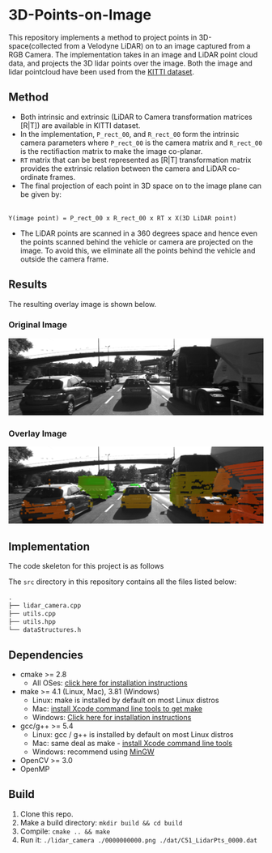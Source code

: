 # 3D-Points-on-Image
This repository implements a method to project points in 3D-space(collected from a Velodyne LiDAR) on to an image captured from a RGB Camera. The implementation takes in an image and LiDAR point cloud data, and projects the 3D lidar points over the image. Both the image and lidar pointcloud have been used from the [KITTI dataset](http://www.cvlibs.net/datasets/kitti/).
 

## Method 

- Both intrinsic and extrinsic (LiDAR to Camera transformation matrices [R|T]) are available in KITTI dataset.
- In the implementation, `P_rect_00`, and `R_rect_00` form the intrinsic camera parameters where `P_rect_00` is the camera matrix and `R_rect_00` is the rectifiaction matrix to make the image co-planar.
- `RT` matrix that can be best represented as [R|T] transformation matrix provides the extrinsic relation between the camera and LiDAR co-ordinate frames.
- The final projection of each point in 3D space on to the image plane can be given by:
```

Y(image point) = P_rect_00 x R_rect_00 x RT x X(3D LiDAR point)

```
- The LiDAR points are scanned in a 360 degrees space and hence even the points scanned behind the vehicle or camera are projected on the image. To avoid this, we eliminate all the points behind the vehicle and outside the camera frame.
 



## Results
The resulting overlay image is shown below.

### Original Image
![Original](assets/original.png "Original")

### Overlay Image
![Projection_Overlay](assets/overlay.png "Projection Overlay")



## Implementation

The code skeleton for this project is as follows

The `src` directory in this repository contains all the files listed below:
```
.
├── lidar_camera.cpp
├── utils.cpp
├── utils.hpp
└── dataStructures.h
```


## Dependencies

* cmake >= 2.8
  * All OSes: [click here for installation instructions](https://cmake.org/install/)
* make >= 4.1 (Linux, Mac), 3.81 (Windows)
  * Linux: make is installed by default on most Linux distros
  * Mac: [install Xcode command line tools to get make](https://developer.apple.com/xcode/features/)
  * Windows: [Click here for installation instructions](http://gnuwin32.sourceforge.net/packages/make.htm)
* gcc/g++ >= 5.4
  * Linux: gcc / g++ is installed by default on most Linux distros
  * Mac: same deal as make - [install Xcode command line tools](https://developer.apple.com/xcode/features/)
  * Windows: recommend using [MinGW](http://www.mingw.org/)
* OpenCV >= 3.0
* OpenMP 

## Build

1. Clone this repo.
2. Make a build directory: `mkdir build && cd build`
3. Compile: `cmake .. && make` 
4. Run it: `./lidar_camera ./0000000000.png ./dat/C51_LidarPts_0000.dat`

